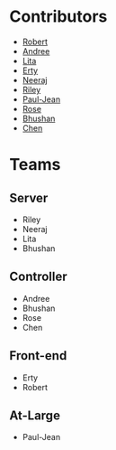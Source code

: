 Contributors
============

- [Robert](http://github.com/lord)
- [Andree](http://github.com/andreecmonette)
- [Lita](http://github.com/litacho)
- [Erty](http://github.com/ertyseidel)
- [Neeraj](http://github.com/neerajwahi)
- [Riley](http://github.com/rileyjshaw)
- [Paul-Jean](http://github.com/paul-jean)
- [Rose](http://github.com/rose)
- [Bhushan](http://github.com/rubydog)
- [Chen](http://github.com/clin88)

Teams
=====

Server
------

- Riley
- Neeraj
- Lita
- Bhushan

Controller
----------

- Andree
- Bhushan
- Rose
- Chen

Front-end
---------

- Erty
- Robert

At-Large
--------

- Paul-Jean
